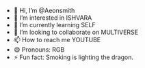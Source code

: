 - 👋 Hi, I’m @Aeonsmith
- 👀 I’m interested in ISHVARA
- 🌱 I’m currently learning SELF
- 💞️ I’m looking to collaborate on MULTIVERSE
- 📫 How to reach me YOUTUBE
- 😄 Pronouns: RGB
- ⚡ Fun fact: Smoking is lighting the dragon.

<!---
Aeonsmith/Aeonsmith is a ✨ special ✨ repository because its `README.md` (this file) appears on your GitHub profile.
You can click the Preview link to take a look at your changes.
--->
